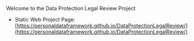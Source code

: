 Welcome to the Data Protection Legal Review Project

* Static Web Project Page: [https://personaldataframework.github.io/DataProtectionLegalReview/](https://personaldataframework.github.io/DataProtectionLegalReview/)
